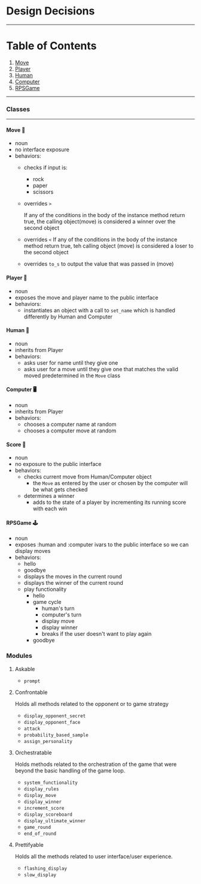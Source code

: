 # Design Decisions #
---

# Table of Contents
1. [Move](#move-repeat)
2. [Player](#player-bust_in_silhouette)
3. [Human](#human-woman)
4. [Computer](#computer-desktop_computer)
5. [RPSGame](#rpsgame-joystick)

---
### Classes

---

#### Move :repeat:
- noun
- no interface exposure
- behaviors:
  - checks if input is:
    - rock
    - paper
    - scissors
  - overrides `>`

    If any of the conditions in the body of the instance method return true, the calling object(move) is considered a winner over the second object
  - overrides `<`
    If any of the conditions in the body of the instance method return true, teh calling object (move) is considered a loser to the second object
  - overrides `to_s` to output the value that was passed in (move)

#### Player :bust_in_silhouette:
- noun
- exposes the move and player name to the public interface
- behaviors:
  - instantiates an object with a call to `set_name` which is handled differently by Human and Computer

#### Human :woman:
- noun
- inherits from Player
- behaviors:
  - asks user for name until they give one
  - asks user for a move until they give one that matches the valid moved predetermined in the `Move` class


#### Computer :desktop_computer:
- noun
- inherits from Player
- behaviors:
  - chooses a computer name at random
  - chooses a computer move at random

#### Score :abacus:
- noun
- no exposure to the public interface
- behaviors:
  - checks current move from Human/Computer object
    - the `Move` as entered by the user or chosen by the computer will be what gets checked
  - determines a winner
    - adds to the state of a player by incrementing its running score with each win


#### RPSGame :joystick:
- noun
- exposes :human and :computer ivars to the public interface so we can display moves
- behaviors:
  - hello
  - goodbye
  - displays the moves in the current round
  - displays the winner of the current round
  - play functionality
    - hello
    - game cycle
      - human's turn
      - computer's turn
      - display move
      - display winner
      - breaks if the user doesn't want to play again
    - goodbye


### Modules
1. Askable
    - `prompt`
2. Confrontable

    Holds all methods related to the opponent or to game strategy

    - `display_opponent_secret`
    - `display_opponent_face`
    - `attack`
    - `probability_based_sample`
    - `assign_personality`

3. Orchestratable

    Holds methods related to the orchestration of the game that were beyond the basic handling of the game loop.

    - `system_functionality`
    - `display_rules`
    - `display_move`
    - `display_winner`
    - `increment_score`
    - `display_scoreboard`
    - `display_ultimate_winner`
    - `game_round`
    - `end_of_round`



4. Prettifyable

    Holds all the methods related to user interface/user experience.
    - `flashing_display`
    - `slow_display`
